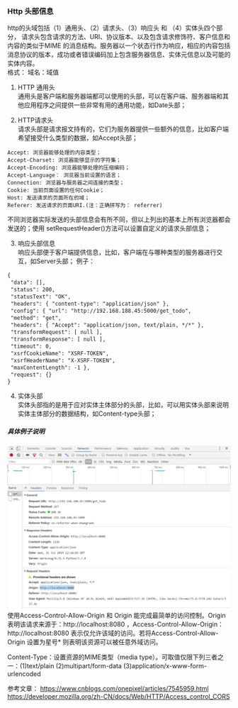 ### Http 头部信息  
  http的头域包括（1）通用头、（2）请求头、（3）响应头 和 （4）实体头四个部分， 请求头包含请求的方法、URI、协议版本、以及包含请求修饰符、客户信息和内容的类似于MIME 的消息结构。服务器以一个状态行作为响应，相应的内容包括消息协议的版本，成功或者错误编码加上包含服务器信息、实体元信息以及可能的实体内容。  
  格式： 域名：域值  
  1. HTTP 通用头  
  通用头是客户端和服务器端都可以使用的头部，可以在客户端、服务器端和其他应用程序之间提供一些非常有用的通用功能，如Date头部；  
  
  2. HTTP请求头  
  请求头部是请求报文持有的，它们为服务器提供一些额外的信息，比如客户端希望接受什么类型的数据，如Accept头部；
  ```
  Accept: 浏览器能够处理的内容类型；
  Accept-Charset: 浏览器能够显示的字符集；
  Accept-Encoding: 浏览器能够处理的压缩编码；
  Accept-Language： 浏览器当前设置的语言；
  Connection: 浏览器与服务器之间连接的类型；
  Cookie: 当前页面设置的任何Cookie；
  Host: 发送请求的页面所在的域；
  Referer: 发送请求的页面URI.(注：正确拼写为： referrer)
  ```
  不同浏览器实际发送的头部信息会有所不同，但以上列出的基本上所有浏览器都会发送的；使用 setRequestHeader()方法可以设置自定义的请求头部信息；  
  
  3. 响应头部信息   
  响应头部便于客户端提供信息，比如，客户端在与哪种类型的服务器进行交互，如Server头部；
  例子：
  ```
  {
   "data": [], 
   "status": 200, 
   "statusText": "OK", 
   "headers": { "content-type": "application/json" }, 
   "config": { "url": "http://192.168.188.45:5000/get_todo",
   "method": "get",
   "headers": { "Accept": "application/json, text/plain, */*" },
   "transformRequest": [ null ], 
   "transformResponse": [ null ],
   "timeout": 0, 
   "xsrfCookieName": "XSRF-TOKEN", 
   "xsrfHeaderName": "X-XSRF-TOKEN", 
   "maxContentLength": -1 }, 
   "request": {} 
  }
  ```  
  4. 实体头部  
  实体头部指的是用于应对实体主体部分的头部，比如，可以用实体头部来说明实体主体部分的数据结构，如Content-type头部；  

##### 具体例子说明  
  ![headers](./images/headers.png)  
  使用Access-Control-Allow-Origin 和 Origin 能完成最简单的访问控制。Origin表明该请求来源于：http://localhost:8080 ，Access-Control-Allow-Origin：http://localhost:8080 表示仅允许该域的访问。若将Access-Control-Allow-Origin 设置为星号* 则表明该资源可以被任意外域访问。  
    
 Content-Type：设置资源的MIME类型（media type）。可取值仅限下列三者之一：(1)text/plain (2)multipart/form-data (3)application/x-www-form-urlencoded  
 
  参考文章： https://www.cnblogs.com/onepixel/articles/7545959.html  
  https://developer.mozilla.org/zh-CN/docs/Web/HTTP/Access_control_CORS
  
